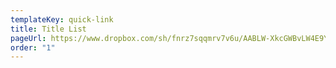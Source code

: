 ```yaml
---
templateKey: quick-link
title: Title List
pageUrl: https://www.dropbox.com/sh/fnrz7sqqmrv7v6u/AABLW-XkcGWBvLW4E9YkeQFla?dl=0
order: "1"
---
```

